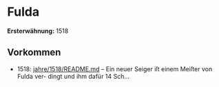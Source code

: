 # Fulda

**Ersterwähnung:** 1518

## Vorkommen
- 1518: [jahre/1518/README.md](../jahre/1518/README.md) – Ein neuer Seiger iſt einem Meiſter von Fulda ver-
dingt und ihm dafür 14 Sch...
